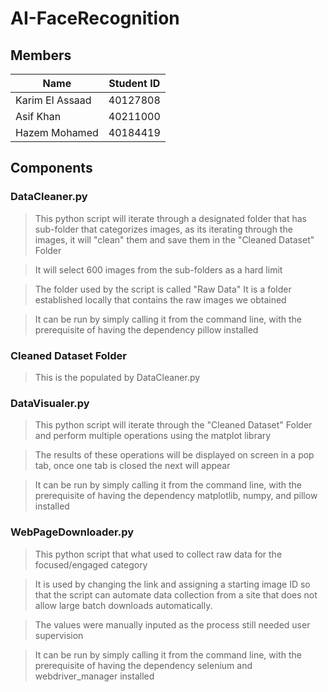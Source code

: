 # AI-FaceRecognition

## Members

| Name | Student ID |
| --- | --- |
| Karim El Assaad | 40127808 |
| Asif Khan | 40211000 |
| Hazem Mohamed | 40184419 |

## Components

### DataCleaner.py
> This python script will iterate through a designated folder that has sub-folder that categorizes images, as its iterating through the images, it will "clean" them and save them in the "Cleaned Dataset" Folder

> It will select 600 images from the sub-folders as a hard limit

> The folder used by the script is called "Raw Data" It is a folder established locally that contains the raw images we obtained

> It can be run by simply calling it from the command line, with the prerequisite of having the dependency pillow installed

### Cleaned Dataset Folder
> This is the populated by DataCleaner.py

### DataVisualer.py
> This python script will iterate through the "Cleaned Dataset" Folder and perform multiple operations using the matplot library

> The results of these operations will be displayed on screen in a pop tab, once one tab is closed the next will appear

> It can be run by simply calling it from the command line, with the prerequisite of having the dependency matplotlib, numpy, and pillow installed

### WebPageDownloader.py
> This python script that what used to collect raw data for the focused/engaged category

> It is used by changing the link and assigning a starting image ID so that the script can automate data collection from a site that does not allow large batch downloads automatically.

> The values were  manually inputed as the process still needed user supervision

> It can be run by simply calling it from the command line, with the prerequisite of having the dependency selenium and webdriver_manager installed
